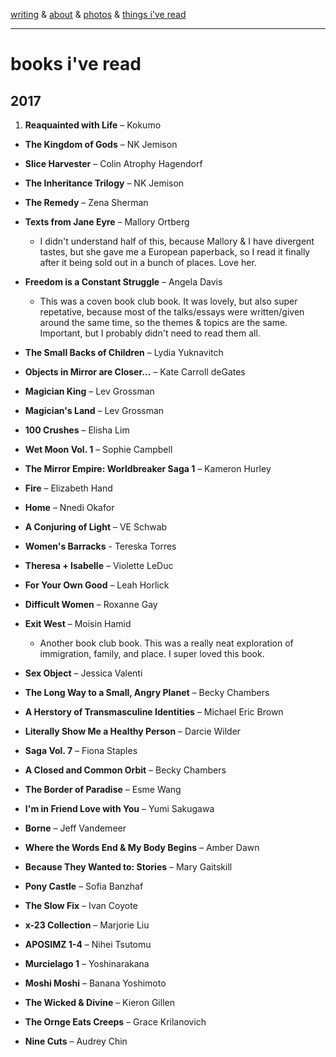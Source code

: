 [writing](index.md) & [about](about.md) & [photos](http://vsco.co/brookshelley/images/1) & [things i've read](books.md)

---

# books i've read

## 2017

1. **Reaquainted with Life** – Kokumo

- **The Kingdom of Gods** – NK Jemison

- **Slice Harvester** – Colin Atrophy Hagendorf

- **The Inheritance Trilogy** – NK Jemison

- **The Remedy** – Zena Sherman

- **Texts from Jane Eyre** – Mallory Ortberg
  - I didn't understand half of this, because Mallory & I have divergent tastes, but she gave me a European paperback, so I read it finally after it being sold out in a bunch of places. Love her.

- **Freedom is a Constant Struggle** – Angela Davis
  - This was a coven book club book. It was lovely, but also super repetative, because most of the talks/essays were written/given around the same time, so the themes & topics are the same. Important, but I probably didn't need to read them all.

- **The Small Backs of Children** – Lydia Yuknavitch

- **Objects in Mirror are Closer...** – Kate Carroll deGates

- **Magician King** – Lev Grossman

- **Magician's Land** – Lev Grossman

- **100 Crushes** – Elisha Lim

- **Wet Moon Vol. 1** – Sophie Campbell

- **The Mirror Empire: Worldbreaker Saga 1** – Kameron Hurley

- **Fire** – Elizabeth Hand

- **Home** – Nnedi Okafor

- **A Conjuring of Light** – VE Schwab

- **Women's Barracks** - Tereska Torres

- **Theresa + Isabelle** – Violette LeDuc

- **For Your Own Good** – Leah Horlick

- **Difficult Women** – Roxanne Gay

- **Exit West** – Moisin Hamid
  - Another book club book. This was a really neat exploration of immigration, family, and place. I super loved this book.

- **Sex Object** – Jessica Valenti

- **The Long Way to a Small, Angry Planet** – Becky Chambers

- **A Herstory of Transmasculine Identities** – Michael Eric Brown

- **Literally Show Me a Healthy Person** – Darcie Wilder

- **Saga Vol. 7** – Fiona Staples

- **A Closed and Common Orbit** – Becky Chambers

- **The Border of Paradise** – Esme Wang

- **I'm in Friend Love with You** – Yumi Sakugawa

- **Borne** – Jeff Vandemeer

- **Where the Words End & My Body Begins** – Amber Dawn

- **Because They Wanted to: Stories** – Mary Gaitskill

- **Pony Castle** – Sofia Banzhaf

- **The Slow Fix** – Ivan Coyote

- **x-23 Collection** – Marjorie Liu

- **APOSIMZ 1-4** – Nihei Tsutomu

- **Murcielago 1** – Yoshinarakana

- **Moshi Moshi** – Banana Yoshimoto

- **The Wicked & Divine** – Kieron Gillen

- **The Ornge Eats Creeps** – Grace Krilanovich

- **Nine Cuts** – Audrey Chin
